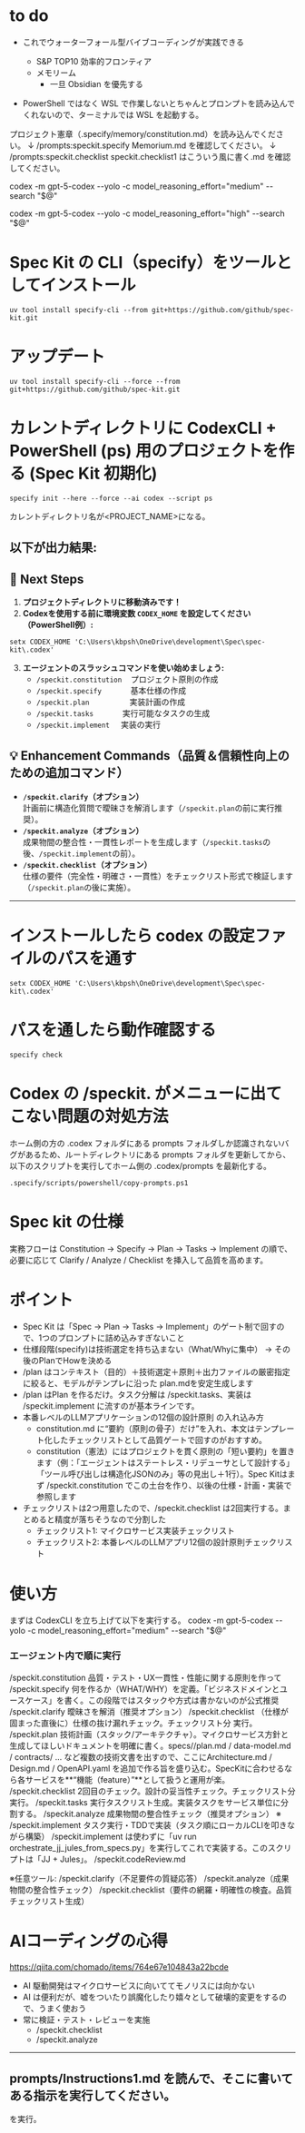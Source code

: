 # to do

- これでウォーターフォール型バイブコーディングが実践できる
  - S&P TOP10 効率的フロンティア
  - メモリーム
    - 一旦 Obsidian を優先する

- PowerShell ではなく WSL で作業しないとちゃんとプロンプトを読み込んでくれないので、ターミナルでは WSL を起動する。

プロジェクト憲章（.specify/memory/constitution.md）を読み込んでください。
↓
/prompts:speckit.specify Memorium.md を確認してください。
↓
/prompts:speckit.checklist speckit.checklist1 はこういう風に書く.md を確認してください。



codex -m gpt-5-codex --yolo -c model_reasoning_effort="medium" --search "$@"

codex -m gpt-5-codex --yolo -c model_reasoning_effort="high" --search "$@"


# Spec Kit の CLI（specify）をツールとしてインストール

```
uv tool install specify-cli --from git+https://github.com/github/spec-kit.git
```

# アップデート

```
uv tool install specify-cli --force --from git+https://github.com/github/spec-kit.git
```

# カレントディレクトリに CodexCLI + PowerShell (ps) 用のプロジェクトを作る (Spec Kit 初期化)

```
specify init --here --force --ai codex --script ps
```
カレントディレクトリ名が<PROJECT_NAME>になる。

以下が出力結果:
---
## 🚀 Next Steps

1. **プロジェクトディレクトリに移動済みです！**
2. **Codexを使用する前に環境変数 `CODEX_HOME` を設定してください（PowerShell例）:**
```
setx CODEX_HOME 'C:\Users\kbpsh\OneDrive\development\Spec\spec-kit\.codex'
```
3. **エージェントのスラッシュコマンドを使い始めましょう:**
   - `/speckit.constitution` &nbsp;&nbsp;&nbsp;プロジェクト原則の作成
   - `/speckit.specify` &nbsp;&nbsp;&nbsp;&nbsp;&nbsp;&nbsp;&nbsp;&nbsp;&nbsp;&nbsp;&nbsp;&nbsp;基本仕様の作成
   - `/speckit.plan` &nbsp;&nbsp;&nbsp;&nbsp;&nbsp;&nbsp;&nbsp;&nbsp;&nbsp;&nbsp;&nbsp;&nbsp;&nbsp;&nbsp;&nbsp;&nbsp;&nbsp;実装計画の作成
   - `/speckit.tasks` &nbsp;&nbsp;&nbsp;&nbsp;&nbsp;&nbsp;&nbsp;&nbsp;&nbsp;&nbsp;&nbsp;&nbsp;実行可能なタスクの生成
   - `/speckit.implement` &nbsp;&nbsp;&nbsp;&nbsp;実装の実行

## 💡 Enhancement Commands（品質＆信頼性向上のための追加コマンド）
- **`/speckit.clarify`（オプション）**  
  計画前に構造化質問で曖昧さを解消します（`/speckit.plan`の前に実行推奨）。
- **`/speckit.analyze`（オプション）**  
  成果物間の整合性・一貫性レポートを生成します（`/speckit.tasks`の後、`/speckit.implement`の前）。
- **`/speckit.checklist`（オプション）**  
  仕様の要件（完全性・明確さ・一貫性）をチェックリスト形式で検証します（`/speckit.plan`の後に実施）。
---

# インストールしたら codex の設定ファイルのパスを通す

```
setx CODEX_HOME 'C:\Users\kbpsh\OneDrive\development\Spec\spec-kit\.codex'
```

# パスを通したら動作確認する

```
specify check
```

# Codex の /speckit. がメニューに出てこない問題の対処方法

ホーム側の方の .codex フォルダにある prompts フォルダしか認識されないバグがあるため、ルートディレクトリにある prompts フォルダを更新してから、以下のスクリプトを実行してホーム側の .codex/prompts を最新化する。

```
.specify/scripts/powershell/copy-prompts.ps1
```

# Spec kit の仕様

実務フローは Constitution → Specify → Plan → Tasks → Implement の順で、必要に応じて Clarify / Analyze / Checklist を挿入して品質を高めます。

# ポイント

- Spec Kit は「Spec → Plan → Tasks → Implement」のゲート制で回すので、1つのプロンプトに詰め込みすぎないこと
- 仕様段階(specify)は技術選定を持ち込まない（What/Whyに集中） → その後のPlanでHowを決める
- /plan はコンテキスト（目的）＋技術選定＋原則＋出力ファイルの厳密指定に絞ると、モデルがテンプレに沿った plan.mdを安定生成します
- /plan はPlan を作るだけ。タスク分解は /speckit.tasks、実装は /speckit.implement に流すのが基本ラインです。
- 本番レベルのLLMアプリケーションの12個の設計原則 の入れ込み方
  - constitution.md に“要約（原則の骨子）だけ”を入れ、本文はテンプレート化したチェックリストとして品質ゲートで回すのがおすすめ。
  - constitution（憲法）にはプロジェクトを貫く原則の「短い要約」を置きます（例：「エージェントはステートレス・リデューサとして設計する」「ツール呼び出しは構造化JSONのみ」等の見出し＋1行）。Spec Kitはまず /speckit.constitution でこの土台を作り、以後の仕様・計画・実装で参照します
- チェックリストは2つ用意したので、/speckit.checklist は2回実行する。まとめると精度が落ちそうなので分割した
  - チェックリスト1: マイクロサービス実装チェックリスト
  - チェックリスト2: 本番レベルのLLMアプリ12個の設計原則チェックリスト

# 使い方

まずは CodexCLI を立ち上げて以下を実行する。
codex -m gpt-5-codex --yolo -c model_reasoning_effort="medium" --search "$@"

### エージェント内で順に実行
/speckit.constitution  品質・テスト・UX一貫性・性能に関する原則を作って
/speckit.specify       何を作るか（WHAT/WHY）を定義。「ビジネスドメインとユースケース」を書く。この段階ではスタックや方式は書かないのが公式推奨
/speckit.clarify       曖昧さを解消（推奨オプション）
/speckit.checklist     （仕様が固まった直後に）仕様の抜け漏れチェック。チェックリスト分 実行。
/speckit.plan          技術計画（スタック/アーキテクチャ）。マイクロサービス方針と生成してほしいドキュメントを明確に書く。specs/<feature>/plan.md / data-model.md / contracts/ ... など複数の技術文書を出すので、ここにArchitecture.md / Design.md / OpenAPI.yaml を追加で作る旨を盛り込む。SpecKitに合わせるなら各サービスを**“機能（feature）”**として扱うと運用が楽。
/speckit.checklist     2回目のチェック。設計の妥当性チェック。チェックリスト分 実行。
/speckit.tasks         実行タスクリスト生成。実装タスクをサービス単位に分割する。
/speckit.analyze       成果物間の整合性チェック（推奨オプション）
※ /speckit.implement     タスク実行・TDDで実装（タスク順にローカルCLIを叩きながら構築）
/speckit.implement は使わずに「uv run orchestrate_jj_jules_from_specs.py」を実行してこれで実装する。このスクリプトは「JJ + Jules」。
/speckit.codeReview.md



※任意ツール:
/speckit.clarify（不足要件の質疑応答）
/speckit.analyze（成果物間の整合性チェック）
/speckit.checklist（要件の網羅・明確性の検査。品質チェックリスト生成）


# AIコーディングの心得

https://qiita.com/chomado/items/764e67e104843a22bcde
- AI 駆動開発はマイクロサービスに向いててモノリスには向かない
- AI は便利だが、嘘をついたり誤魔化したり嬉々として破壊的変更をするので、うまく使おう
- 常に検証・テスト・レビューを実施​
  - /speckit.checklist
  - /speckit.analyze


---
prompts/Instructions1.md を読んで、そこに書いてある指示を実行してください。
---
を実行。
